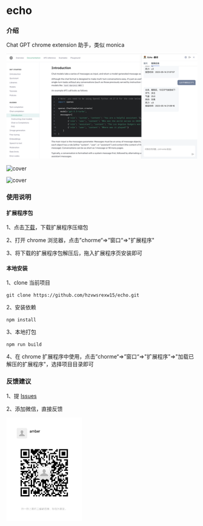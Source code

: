 # echo

### 介绍

Chat GPT chrome extension 助手，类似 monica

![cover](./images/WX20230514-213536%402x.png)

![cover](./images/WX20230503-183549@2x.png)

![cover](./images/WX20230503-183623%402x.png)

### 使用说明

#### 扩展程序包

1、点击<a target="_blank" href="https://help-doc.oss-cn-beijing.aliyuncs.com/echo-pro.zip">下载</a>，下载扩展程序压缩包

2、打开 chrome 浏览器，点击”chorme“=>”窗口“=>"扩展程序"

3、将下载的扩展程序包解压后，拖入扩展程序页安装即可

#### 本地安装

1、clone 当前项目

`git clone https://github.com/hzvwsrexw15/echo.git`

2、安装依赖

`npm install`

3、本地打包

`npm run build`

4、在 chrome 扩展程序中使用，点击”chorme“=>”窗口“=>"扩展程序"=>"加载已解压的扩展程序"，选择项目目录即可

### 反馈建议

1、提 <a href="https://github.com/hzvwsrexw15/echo/issues">Issues</a>

2、添加微信，直接反馈

<img alt="wechat" src="./images/WechatUser.jpeg" width="200"/>
